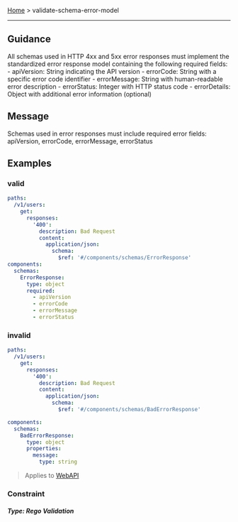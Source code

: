 
[Home](pages/home) > validate-schema-error-model

------

## Guidance
All schemas used in HTTP 4xx and 5xx error responses must implement the standardized error response model containing the following required fields: - apiVersion: String indicating the API version - errorCode: String with a specific error code identifier - errorMessage: String with human-readable error description - errorStatus: Integer with HTTP status code - errorDetails: Object with additional error information (optional)


## Message
Schemas used in error responses must include required error fields: apiVersion, errorCode, errorMessage, errorStatus


## Examples
### valid
```yaml
paths:
  /v1/users:
    get:
      responses:
        '400':
          description: Bad Request
          content:
            application/json:
              schema:
                $ref: '#/components/schemas/ErrorResponse'
components:
  schemas:
    ErrorResponse:
      type: object
      required:
        - apiVersion
        - errorCode
        - errorMessage
        - errorStatus

```
### invalid
```yaml
paths:
  /v1/users:
    get:
      responses:
        '400':
          description: Bad Request
          content:
            application/json:
              schema:
                $ref: '#/components/schemas/BadErrorResponse'

components:
  schemas:
    BadErrorResponse:
      type: object
      properties:
        message:
          type: string

```

> Applies to <a href="https://github.com/aml-org/amf/blob/develop/documentation/model.md#WebAPI" target="_blank">WebAPI</a>

### Constraint


##### Type: Rego Validation 
